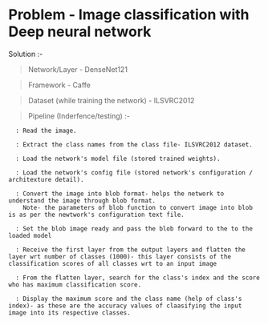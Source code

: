 # Problem - Image classification with Deep neural network

Solution :-

  > Network/Layer - DenseNet121

  > Framework - Caffe

  > Dataset (while training the network) - ILSVRC2012 

  > Pipeline (Inderfence/testing) :-

      : Read the image.

      : Extract the class names from the class file- ILSVRC2012 dataset.

      : Load the network's model file (stored trained weights). 
      
      : Load the network's config file (stored network's configuration / architexture detail).

      : Convert the image into blob format- helps the network to understand the image through blob format. 
        Note- the parameters of blob function to convert image into blob is as per the newtwork's configuration text file.
      
      : Set the blob image ready and pass the blob forward to the to the loaded model

      : Receive the first layer from the output layers and flatten the layer wrt number of classes (1000)- this layer consists of the classification scores of all classes wrt to an input image

      : From the flatten layer, search for the class's index and the score who has maximum classification score.

      : Display the maximum score and the class name (help of class's index)- as these are the accuracy values of claasifying the input image into its respective classes.
